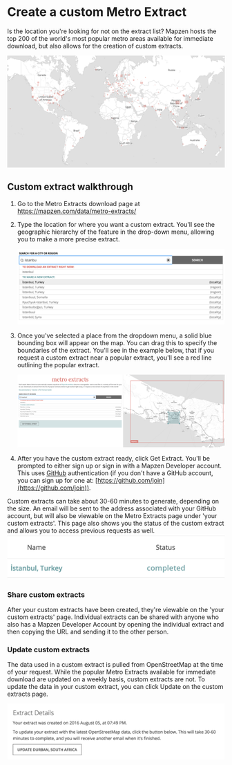 # Create a custom Metro Extract

Is the location you're looking for not on the extract list? Mapzen hosts the top 200 of the world's most popular metro areas available for immediate download, but also allows for the creation of custom extracts.

![Map of Popular Extracts](./images/extracts_map.png)

## Custom extract walkthrough

1. Go to the Metro Extracts download page at https://mapzen.com/data/metro-extracts/
2. Type the location for where you want a custom extract. You'll see the geographic hierarchy of the feature in the drop-down menu, allowing you to make a more precise extract.

    ![Custom Extract Dropdown Menu](./images/custom_searchbar.png)

3. Once you've selected a place from the dropdown menu, a solid blue bounding box will appear on the map. You can drag this to specify the boundaries of the extract. You'll see in the example below, that if you request a custom extract near a popular extract, you'll see a red line outlining the popular extract.

    ![Selecting a custom extract on the map](./images/customextract.png)

4. After you have the custom extract ready, click Get Extract. You'll be prompted to either sign up or sign in with a Mapzen Developer account. This uses [GitHub](https://www.github.com) authentication (if you don't have a GitHub account, you can sign up for one at: [https://github.com/join](https://github.com/join)).

Custom extracts can take about 30-60 minutes to generate, depending on the size. An email will be sent to the address associated with your GitHub account, but will also be viewable on the Metro Extracts page under 'your custom extracts'. This page also shows you the status of the custom extract and allows you to access previous requests as well.
![Pending custom extracts](./images/your_custom_extracts.png)

### Share custom extracts

After your custom extracts have been created, they're viewable on the 'your custom extracts' page. Individual extracts can be shared with anyone who also has a Mapzen Developer Account by opening the individual extract and then copying the URL and sending it to the other person.

### Update custom extracts

The data used in a custom extract is pulled from OpenStreetMap at the time of your request. While the popular Metro Extracts available for immediate download are updated on a weekly basis, custom extracts are not. To update the data in your custom extract, you can click Update on the custom extracts page. 

![Update your custom extract](./images/update_extract.png)
